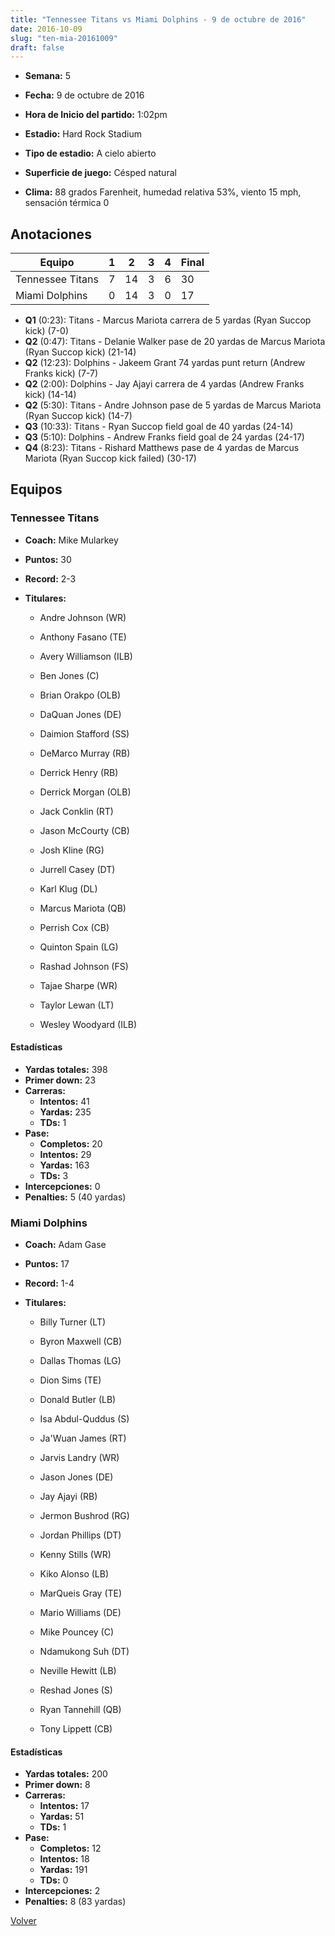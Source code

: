 ```yaml
---
title: "Tennessee Titans vs Miami Dolphins - 9 de octubre de 2016"
date: 2016-10-09
slug: "ten-mia-20161009"
draft: false
---
```


* **Semana:** 5
* **Fecha:** 9 de octubre de 2016

* **Hora de Inicio del partido:** 1:02pm
* **Estadio:** Hard Rock Stadium
* **Tipo de estadio:** A cielo abierto
* **Superficie de juego:** Césped natural
* **Clima:** 88 grados Farenheit, humedad relativa 53%, viento 15 mph, sensación térmica 0





## Anotaciones
| Equipo | 1 | 2 | 3 | 4 | Final |
|--------|---|---|---|---|-------|
| Tennessee Titans  | 7 | 14 | 3 | 6  | 30 |
| Miami Dolphins  | 0 | 14 | 3 | 0  | 17 |
* **Q1** (0:23): Titans - Marcus Mariota carrera de 5 yardas (Ryan Succop kick) (7-0)
* **Q2** (0:47): Titans - Delanie Walker pase de 20 yardas de Marcus Mariota (Ryan Succop kick) (21-14)
* **Q2** (12:23): Dolphins - Jakeem Grant 74 yardas punt return (Andrew Franks kick) (7-7)
* **Q2** (2:00): Dolphins - Jay Ajayi carrera de 4 yardas (Andrew Franks kick) (14-14)
* **Q2** (5:30): Titans - Andre Johnson pase de 5 yardas de Marcus Mariota (Ryan Succop kick) (14-7)
* **Q3** (10:33): Titans - Ryan Succop field goal de 40 yardas (24-14)
* **Q3** (5:10): Dolphins - Andrew Franks field goal de 24 yardas (24-17)
* **Q4** (8:23): Titans - Rishard Matthews pase de 4 yardas de Marcus Mariota (Ryan Succop kick failed) (30-17)


## Equipos


### Tennessee Titans
* **Coach:** Mike Mularkey
* **Puntos:** 30
* **Record:** 2-3
* **Titulares:** 

  * Andre Johnson (WR) 

  * Anthony Fasano (TE) 

  * Avery Williamson (ILB) 

  * Ben Jones (C) 

  * Brian Orakpo (OLB) 

  * DaQuan Jones (DE) 

  * Daimion Stafford (SS) 

  * DeMarco Murray (RB) 

  * Derrick Henry (RB) 

  * Derrick Morgan (OLB) 

  * Jack Conklin (RT) 

  * Jason McCourty (CB) 

  * Josh Kline (RG) 

  * Jurrell Casey (DT) 

  * Karl Klug (DL) 

  * Marcus Mariota (QB) 

  * Perrish Cox (CB) 

  * Quinton Spain (LG) 

  * Rashad Johnson (FS) 

  * Tajae Sharpe (WR) 

  * Taylor Lewan (LT) 

  * Wesley Woodyard (ILB) 

#### Estadísticas
* **Yardas totales:** 398
* **Primer down:** 23
* **Carreras:**
  * **Intentos:** 41
  * **Yardas:** 235
  * **TDs:** 1
* **Pase:**
  * **Completos:** 20
  * **Intentos:** 29
  * **Yardas:** 163
  * **TDs:** 3
* **Intercepciones:** 0
* **Penalties:** 5 (40 yardas)

### Miami Dolphins
* **Coach:** Adam Gase
* **Puntos:** 17
* **Record:** 1-4
* **Titulares:** 

  * Billy Turner (LT) 

  * Byron Maxwell (CB) 

  * Dallas Thomas (LG) 

  * Dion Sims (TE) 

  * Donald Butler (LB) 

  * Isa Abdul-Quddus (S) 

  * Ja'Wuan James (RT) 

  * Jarvis Landry (WR) 

  * Jason Jones (DE) 

  * Jay Ajayi (RB) 

  * Jermon Bushrod (RG) 

  * Jordan Phillips (DT) 

  * Kenny Stills (WR) 

  * Kiko Alonso (LB) 

  * MarQueis Gray (TE) 

  * Mario Williams (DE) 

  * Mike Pouncey (C) 

  * Ndamukong Suh (DT) 

  * Neville Hewitt (LB) 

  * Reshad Jones (S) 

  * Ryan Tannehill (QB) 

  * Tony Lippett (CB) 

#### Estadísticas
* **Yardas totales:** 200
* **Primer down:** 8
* **Carreras:**
  * **Intentos:** 17
  * **Yardas:** 51
  * **TDs:** 1
* **Pase:**
  * **Completos:** 12
  * **Intentos:** 18
  * **Yardas:** 191
  * **TDs:** 0
* **Intercepciones:** 2
* **Penalties:** 8 (83 yardas)


[Volver](/historia/2016)

